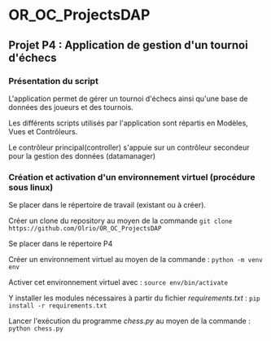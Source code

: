 # OR_OC_ProjectsDAP

## Projet P4 : Application de gestion d'un tournoi d'échecs

### Présentation du script

L'application permet de gérer un tournoi d'échecs ainsi qu'une base de données des joueurs et des tournois.

Les différents scripts utilisés par l'application sont répartis en Modèles, Vues et Contrôleurs.

Le contrôleur principal(controller) s'appuie sur un contrôleur secondeur pour la gestion des données (datamanager)
      
### Création et activation d'un environnement virtuel (procédure sous linux)

Se placer dans le répertoire de travail (existant ou à créer).  
  
Créer un clone du repository au moyen de la commande `git clone https://github.com/Olrio/OR_OC_ProjectsDAP`  

Se placer dans le répertoire P4

Créer un environnement virtuel au moyen de la commande : `python -m venv env` 

Activer cet environnement virtuel  avec : `source env/bin/activate`    

Y installer les modules nécessaires à partir du fichier *requirements.txt* : `pip install -r requirements.txt` 

Lancer l'exécution du programme *chess.py* au moyen de la commande : `python chess.py`  
